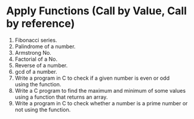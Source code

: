 # Apply Functions (Call by Value, Call by reference)

1. Fibonacci series.
2. Palindrome of a number.
3. Armstrong No.
4. Factorial of a No.
5. Reverse of a number.
6. gcd of a number.
7. Write a program in C to check if a given number is even or odd using the function.
8. Write a C program to find the maximum and minimum of some values using a function that returns an array.
9. Write a program in C to check whether a number is a prime number or not using the function.
